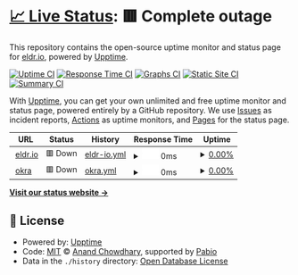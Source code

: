 # [📈 Live Status](https://eldr-io.github.io/uptime-monitor): <!--live status--> **🟥 Complete outage**

This repository contains the open-source uptime monitor and status page for [eldr.io](https://eldr.io), powered by [Upptime](https://github.com/upptime/upptime).

[![Uptime CI](https://github.com/eldr-io/uptime-monitor/workflows/Uptime%20CI/badge.svg)](https://github.com/eldr-io/uptime-monitor/actions?query=workflow%3A%22Uptime+CI%22)
[![Response Time CI](https://github.com/eldr-io/uptime-monitor/workflows/Response%20Time%20CI/badge.svg)](https://github.com/eldr-io/uptime-monitor/actions?query=workflow%3A%22Response+Time+CI%22)
[![Graphs CI](https://github.com/eldr-io/uptime-monitor/workflows/Graphs%20CI/badge.svg)](https://github.com/eldr-io/uptime-monitor/actions?query=workflow%3A%22Graphs+CI%22)
[![Static Site CI](https://github.com/eldr-io/uptime-monitor/workflows/Static%20Site%20CI/badge.svg)](https://github.com/eldr-io/uptime-monitor/actions?query=workflow%3A%22Static+Site+CI%22)
[![Summary CI](https://github.com/eldr-io/uptime-monitor/workflows/Summary%20CI/badge.svg)](https://github.com/eldr-io/uptime-monitor/actions?query=workflow%3A%22Summary+CI%22)

With [Upptime](https://upptime.js.org), you can get your own unlimited and free uptime monitor and status page, powered entirely by a GitHub repository. We use [Issues](https://github.com/eldr-io/uptime-monitor/issues) as incident reports, [Actions](https://github.com/eldr-io/uptime-monitor/actions) as uptime monitors, and [Pages](https://eldr-io.github.io/uptime-monitor) for the status page.

<!--start: status pages-->
<!-- This summary is generated by Upptime (https://github.com/upptime/upptime) -->
<!-- Do not edit this manually, your changes will be overwritten -->
<!-- prettier-ignore -->
| URL | Status | History | Response Time | Uptime |
| --- | ------ | ------- | ------------- | ------ |
| <img alt="" src="https://icons.duckduckgo.com/ip3/eldr.io.ico" height="13"> [eldr.io](https://eldr.io) | 🟥 Down | [eldr-io.yml](https://github.com/eldr-io/uptime-monitor/commits/HEAD/history/eldr-io.yml) | <details><summary><img alt="Response time graph" src="./graphs/eldr-io/response-time-week.png" height="20"> 0ms</summary><br><a href="https://eldr-io.github.io/uptime-monitor/history/eldr-io"><img alt="Response time 1194" src="https://img.shields.io/endpoint?url=https%3A%2F%2Fraw.githubusercontent.com%2Feldr-io%2Fuptime-monitor%2FHEAD%2Fapi%2Feldr-io%2Fresponse-time.json"></a><br><a href="https://eldr-io.github.io/uptime-monitor/history/eldr-io"><img alt="24-hour response time 0" src="https://img.shields.io/endpoint?url=https%3A%2F%2Fraw.githubusercontent.com%2Feldr-io%2Fuptime-monitor%2FHEAD%2Fapi%2Feldr-io%2Fresponse-time-day.json"></a><br><a href="https://eldr-io.github.io/uptime-monitor/history/eldr-io"><img alt="7-day response time 0" src="https://img.shields.io/endpoint?url=https%3A%2F%2Fraw.githubusercontent.com%2Feldr-io%2Fuptime-monitor%2FHEAD%2Fapi%2Feldr-io%2Fresponse-time-week.json"></a><br><a href="https://eldr-io.github.io/uptime-monitor/history/eldr-io"><img alt="30-day response time 860" src="https://img.shields.io/endpoint?url=https%3A%2F%2Fraw.githubusercontent.com%2Feldr-io%2Fuptime-monitor%2FHEAD%2Fapi%2Feldr-io%2Fresponse-time-month.json"></a><br><a href="https://eldr-io.github.io/uptime-monitor/history/eldr-io"><img alt="1-year response time 1194" src="https://img.shields.io/endpoint?url=https%3A%2F%2Fraw.githubusercontent.com%2Feldr-io%2Fuptime-monitor%2FHEAD%2Fapi%2Feldr-io%2Fresponse-time-year.json"></a></details> | <details><summary><a href="https://eldr-io.github.io/uptime-monitor/history/eldr-io">0.00%</a></summary><a href="https://eldr-io.github.io/uptime-monitor/history/eldr-io"><img alt="All-time uptime 90.81%" src="https://img.shields.io/endpoint?url=https%3A%2F%2Fraw.githubusercontent.com%2Feldr-io%2Fuptime-monitor%2FHEAD%2Fapi%2Feldr-io%2Fuptime.json"></a><br><a href="https://eldr-io.github.io/uptime-monitor/history/eldr-io"><img alt="24-hour uptime 0.00%" src="https://img.shields.io/endpoint?url=https%3A%2F%2Fraw.githubusercontent.com%2Feldr-io%2Fuptime-monitor%2FHEAD%2Fapi%2Feldr-io%2Fuptime-day.json"></a><br><a href="https://eldr-io.github.io/uptime-monitor/history/eldr-io"><img alt="7-day uptime 0.00%" src="https://img.shields.io/endpoint?url=https%3A%2F%2Fraw.githubusercontent.com%2Feldr-io%2Fuptime-monitor%2FHEAD%2Fapi%2Feldr-io%2Fuptime-week.json"></a><br><a href="https://eldr-io.github.io/uptime-monitor/history/eldr-io"><img alt="30-day uptime 68.92%" src="https://img.shields.io/endpoint?url=https%3A%2F%2Fraw.githubusercontent.com%2Feldr-io%2Fuptime-monitor%2FHEAD%2Fapi%2Feldr-io%2Fuptime-month.json"></a><br><a href="https://eldr-io.github.io/uptime-monitor/history/eldr-io"><img alt="1-year uptime 90.81%" src="https://img.shields.io/endpoint?url=https%3A%2F%2Fraw.githubusercontent.com%2Feldr-io%2Fuptime-monitor%2FHEAD%2Fapi%2Feldr-io%2Fuptime-year.json"></a></details>
| <img alt="" src="https://icons.duckduckgo.com/ip3/okra.eldr.io.ico" height="13"> [okra](https://okra.eldr.io) | 🟥 Down | [okra.yml](https://github.com/eldr-io/uptime-monitor/commits/HEAD/history/okra.yml) | <details><summary><img alt="Response time graph" src="./graphs/okra/response-time-week.png" height="20"> 0ms</summary><br><a href="https://eldr-io.github.io/uptime-monitor/history/okra"><img alt="Response time 871" src="https://img.shields.io/endpoint?url=https%3A%2F%2Fraw.githubusercontent.com%2Feldr-io%2Fuptime-monitor%2FHEAD%2Fapi%2Fokra%2Fresponse-time.json"></a><br><a href="https://eldr-io.github.io/uptime-monitor/history/okra"><img alt="24-hour response time 0" src="https://img.shields.io/endpoint?url=https%3A%2F%2Fraw.githubusercontent.com%2Feldr-io%2Fuptime-monitor%2FHEAD%2Fapi%2Fokra%2Fresponse-time-day.json"></a><br><a href="https://eldr-io.github.io/uptime-monitor/history/okra"><img alt="7-day response time 0" src="https://img.shields.io/endpoint?url=https%3A%2F%2Fraw.githubusercontent.com%2Feldr-io%2Fuptime-monitor%2FHEAD%2Fapi%2Fokra%2Fresponse-time-week.json"></a><br><a href="https://eldr-io.github.io/uptime-monitor/history/okra"><img alt="30-day response time 1145" src="https://img.shields.io/endpoint?url=https%3A%2F%2Fraw.githubusercontent.com%2Feldr-io%2Fuptime-monitor%2FHEAD%2Fapi%2Fokra%2Fresponse-time-month.json"></a><br><a href="https://eldr-io.github.io/uptime-monitor/history/okra"><img alt="1-year response time 871" src="https://img.shields.io/endpoint?url=https%3A%2F%2Fraw.githubusercontent.com%2Feldr-io%2Fuptime-monitor%2FHEAD%2Fapi%2Fokra%2Fresponse-time-year.json"></a></details> | <details><summary><a href="https://eldr-io.github.io/uptime-monitor/history/okra">0.00%</a></summary><a href="https://eldr-io.github.io/uptime-monitor/history/okra"><img alt="All-time uptime 90.80%" src="https://img.shields.io/endpoint?url=https%3A%2F%2Fraw.githubusercontent.com%2Feldr-io%2Fuptime-monitor%2FHEAD%2Fapi%2Fokra%2Fuptime.json"></a><br><a href="https://eldr-io.github.io/uptime-monitor/history/okra"><img alt="24-hour uptime 0.00%" src="https://img.shields.io/endpoint?url=https%3A%2F%2Fraw.githubusercontent.com%2Feldr-io%2Fuptime-monitor%2FHEAD%2Fapi%2Fokra%2Fuptime-day.json"></a><br><a href="https://eldr-io.github.io/uptime-monitor/history/okra"><img alt="7-day uptime 0.00%" src="https://img.shields.io/endpoint?url=https%3A%2F%2Fraw.githubusercontent.com%2Feldr-io%2Fuptime-monitor%2FHEAD%2Fapi%2Fokra%2Fuptime-week.json"></a><br><a href="https://eldr-io.github.io/uptime-monitor/history/okra"><img alt="30-day uptime 68.76%" src="https://img.shields.io/endpoint?url=https%3A%2F%2Fraw.githubusercontent.com%2Feldr-io%2Fuptime-monitor%2FHEAD%2Fapi%2Fokra%2Fuptime-month.json"></a><br><a href="https://eldr-io.github.io/uptime-monitor/history/okra"><img alt="1-year uptime 90.80%" src="https://img.shields.io/endpoint?url=https%3A%2F%2Fraw.githubusercontent.com%2Feldr-io%2Fuptime-monitor%2FHEAD%2Fapi%2Fokra%2Fuptime-year.json"></a></details>

<!--end: status pages-->

[**Visit our status website →**](https://eldr-io.github.io/uptime-monitor)

## 📄 License

- Powered by: [Upptime](https://github.com/upptime/upptime)
- Code: [MIT](./LICENSE) © [Anand Chowdhary](https://anandchowdhary.com), supported by [Pabio](https://pabio.com)
- Data in the `./history` directory: [Open Database License](https://opendatacommons.org/licenses/odbl/1-0/)
